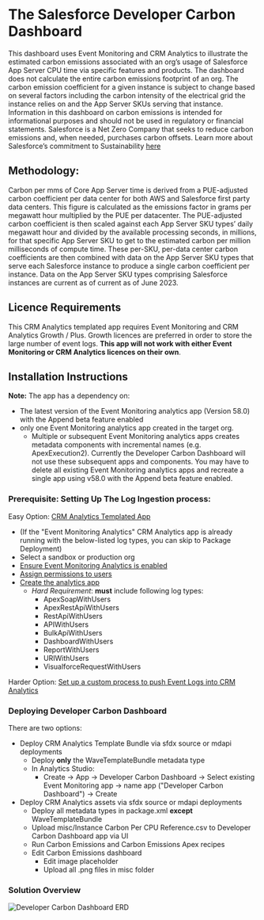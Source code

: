 # The Salesforce Developer Carbon Dashboard

This dashboard uses Event Monitoring and CRM Analytics to illustrate the estimated carbon emissions associated with an org’s usage of Salesforce App Server CPU time via specific features and products. The dashboard does not calculate the entire carbon emissions footprint of an org. The carbon emission coefficient for a given instance is subject to change based on several factors including the carbon intensity of the electrical grid the instance relies on and the App Server SKUs serving that instance.
Information in this dashboard on carbon emissions is intended for informational purposes and should not be used in regulatory or financial statements. Salesforce is a Net Zero Company that seeks to reduce carbon emissions and, when needed, purchases carbon offsets. Learn more about Salesforce’s commitment to Sustainability [here](https://www.salesforce.com/company/sustainability/)

## Methodology:
Carbon per mms of Core App Server time is derived from a PUE-adjusted carbon coefficient per data center for both AWS and Salesforce first party data centers. This figure is calculated as the emissions factor in grams per megawatt hour multiplied by the PUE per datacenter. The PUE-adjusted carbon coefficient is then scaled against each App Server SKU types’ daily megawatt hour and divided by the available processing seconds, in millions, for that specific App Server SKU to get to the estimated carbon per million milliseconds of compute time.
These per-SKU, per-data center carbon coefficients are then combined with data on the App Server SKU types that serve each Salesforce instance to produce a single carbon coefficient per instance. Data on the App Server SKU types comprising Salesforce instances are current as of current as of June 2023.

## Licence Requirements

This CRM Analytics templated app requires Event Monitoring and CRM Analytics Growth / Plus.  Growth licences are preferred in order to store the large number of event logs.  **This app will not work with either Event Monitoring or CRM Analytics licences on their own**.

## Installation Instructions

**Note:** The app has a dependency on:
*  The latest version of the Event Monitoring analytics app (Version 58.0) with the Append beta feature enabled
*  only one Event Monitoring analytics app created in the target org.
    *  Multiple or subsequent Event Monitoring analytics apps creates metadata components with incremental names (e.g. ApexExecution2). Currently the Developer Carbon Dashboard will not use these subsequent apps and components.  You may have to delete all existing Event Monitoring analytics apps and recreate a single app using v58.0 with the Append beta feature enabled.

### Prerequisite: Setting Up The Log Ingestion process:

Easy Option: [CRM Analytics Templated App](https://trailhead.salesforce.com/content/learn/modules/event_monitoring_analytics)

* (If the "Event Monitoring Analytics" CRM Analytics app is already running with the below-listed log types, you can skip to Package Deployment)
* Select a sandbox or production org
* [Ensure Event Monitoring Analytics is enabled](https://help.salesforce.com/s/articleView?id=sf.bi_app_event_monitor_enable_select_PSL.htm&type=5)
* [Assign permissions to users](https://help.salesforce.com/s/articleView?id=bi_app_event_monitor_create_permsets.htm&type=5&language=en_US)
* [Create the analytics app](https://help.salesforce.com/s/articleView?language=en_US&type=5&id=sf.bi_app_admin_wave_create.htm)
    * *Hard Requirement*: **must** include following log types:
      * ApexSoapWithUsers
      * ApexRestApiWithUsers
      * RestApiWithUsers
      * APIWithUsers
      * BulkApiWithUsers
      * DashboardWithUsers
      * ReportWithUsers
      * URIWithUsers
      * VisualforceRequestWithUsers

Harder Option: [Set up a custom process to push Event Logs into CRM Analytics](https://www.salesforcehacker.com/2015/01/simple-script-for-loading-event.html)

### Deploying Developer Carbon Dashboard

There are two options:

* Deploy CRM Analytics Template Bundle via sfdx source or mdapi deployments
  * Deploy **only** the WaveTemplateBundle metadata type
  * In Analytics Studio:
    * Create -> App -> Developer Carbon Dashboard -> Select existing Event Monitoring app -> name app ("Developer Carbon Dashboard") -> Create
* Deploy CRM Analytics assets via sfdx source or mdapi deployments
  * Deploy all metadata types in package.xml **except** WaveTemplateBundle
  * Upload misc/Instance Carbon Per CPU Reference.csv to Developer Carbon Dashboard app via UI
  * Run Carbon Emissions and Carbon Emissions Apex recipes
  * Edit Carbon Emissions dashboard
    * Edit image placeholder
    * Upload all .png files in misc folder

### Solution Overview

![Developer Carbon Dashboard ERD](https://github.com/seamusocionnaigh/DeveloperCarbonDashboard/assets/20658634/f0228f16-bda5-4113-a5e1-99051d5be7cb)